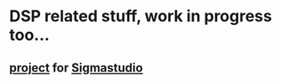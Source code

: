 # DSP related stuff, work in progress too...

## [project](sigmastudio_project) for [Sigmastudio](https://www.analog.com/en/design-center/evaluation-hardware-and-software/software/ss_sigst_02.html#software-overview)